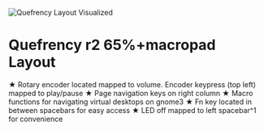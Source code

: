![Quefrency Layout Visualized](https://imgur.com/a/3prPKSa)

# Quefrency r2 65%+macropad Layout

  ★ Rotary encoder located mapped to volume. Encoder keypress (top left) mapped to play/pause
  ★ Page navigation keys on right column
  ★ Macro functions for navigating virtual desktops on gnome3
  ★ Fn key located in between spacebars for easy access
  ★ LED off mapped to left spacebar^1 for convenience
